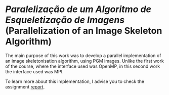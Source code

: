 # *Paralelização de um Algoritmo de Esqueletização de Imagens* (Parallelization of an Image Skeleton Algorithm)

The main purpose of this work was to develop a parallel implementation of an image skeletonisation algorithm, using PGM images. Unlike the first work of the course, where the interface used was OpenMP, in this second work the interface used was MPI.

To learn more about this implementation, I advise you to check the assignment [report](relatorio.pdf).
